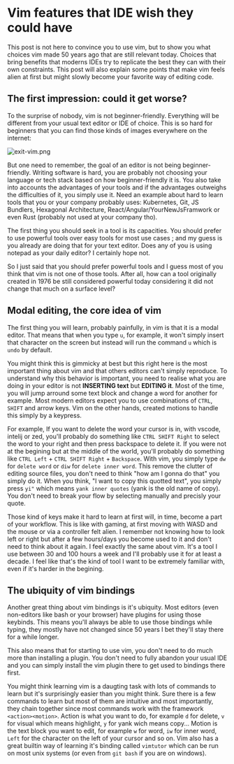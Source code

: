 # Vim features that IDE wish they could have

This post is not here to convince you to use vim, but to show you what choices vim made 50 years ago that are still relevant today. Choices that bring benefits that moderns IDEs try to replicate the best they can with their own constraints. This post will also explain some points that make vim feels alien at first but might slowly become your favorite way of editing code.

## The first impression: could it get worse?

To the surprise of nobody, vim is not beginner-friendly. Everything will be different from your usual text editor or IDE of choice. This is so hard for beginners that you can find those kinds of images everywhere on the internet:

![exit-vim.png](./exit-vim.png)

But one need to remember, the goal of an editor is not being beginner-friendly. Writing software is hard, you are probably not choosing your language or tech stack based on how beginner-friendly it is. You also take into accounts the advantages of your tools and if the advantages outweighs the difficulties of it, you simply use it. Need an example about hard to learn tools that you or your company probably uses: Kubernetes, Git, JS Bundlers, Hexagonal Architecture, React/Angular/YourNewJsFramwork or even Rust (probably not used at your company tho).

The first thing you should seek in a tool is its capacities. You should prefer to use powerful tools over easy tools for most use cases ; and my guess is you already are doing that for your text editor. Does any of you is using notepad as your daily editor? I certainly hope not.

So I just said that you should prefer powerful tools and I guess most of you think that vim is not one of those tools. After all, how can a tool originally created in 1976 be still considered powerful today considering it did not change that much on a surface level?

## Modal editing, the core idea of vim

The first thing you will learn, probably painfully, in vim is that it is a modal editor. That means that when you type `u`, for example, it won't simply insert that character on the screen but instead will run the command `u` which is `undo` by default.

You might think this is gimmicky at best but this right here is the most important thing about vim and that others editors can't simply reproduce. To understand why this behavior is important, you need to realise what you are doing in your editor is not **INSERTING text** but **EDITING it**. Most of the time, you will jump arround some text block and change a word for another for example. Most modern editors expect you to use combinations of `CTRL`, `SHIFT` and arrow keys. Vim on the other hands, created motions to handle this simply by a keypress.

For example, If you want to delete the word your cursor is in, with vscode, intelij or zed, you'll probably do something like `CTRL SHIFT Right` to select the word to your right and then press backspace to delete it. If you were not at the begining but at the middle of the world, you'll probably do something like `CTRL Left` + `CTRL SHIFT Right` + `Backspace`. With vim, you simply type `dw` for `delete word` or `diw` for `delete inner word`. This remove the clutter of editing source files, you don't need to think "how am I gonna do that" you simply do it. When you think, "I want to copy this quotted text", you simply press `yi"` which means `yank inner quotes` (yank is the old name of copy). You don't need to break your flow by selecting manually and precisly your quote.

Those kind of keys make it hard to learn at first will, in time, become a part of your workflow. This is like with gaming, at first moving with WASD and the mouse or via a controller felt alien. I remember not knowing how to look left or right but after a few hours/days you become used to it and don't need to think about it again. I feel exactly the same about vim. It's a tool I use between 30 and 100 hours a week and I'll probably use it for at least a decade. I feel like that's the kind of tool I want to be extremely familiar with, even if it's harder in the begining.

## The ubiquity of vim bindings

Another great thing about vim bindings is it's ubiquity. Most editors (even non-editors like bash or your browser) have plugins for using those keybinds. This means you'll always be able to use those bindings while typing, they mostly have not changed since 50 years I bet they'll stay there for a while longer.

This also means that for starting to use vim, you don't need to do much more than installing a plugin. You don't need to fully abandon your usual IDE and you can simply install the vim plugin there to get used to bindings there first.

You might think learning vim is a daugting task with lots of commands to learn but it's surprisingly easier than you might think. Sure there is a few commands to learn but most of them are intuitive and most importantly, they chain together since most commands work with the framework `<action><motion>`. Action is what you want to do, for example `d` for delete, `v` for visual which means highlight, `y` for yank wich means copy... Motion is the text block you want to edit, for example `w` for word, `iw` for inner word, `Left` for the character on the left of your cursor and so on.
Vim also has a great builtin way of learning it's binding called `vimtutor` which can be run on most unix systems (or even from `git bash` if you are on windows).

## 

<!-- vim: wrap -->

